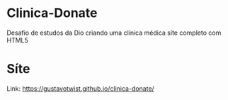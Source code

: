# Clinica-Donate
 Desafio de estudos da Dio criando uma clínica médica síte completo com HTML5
# Síte 
 Link: https://gustavotwist.github.io/clinica-donate/
